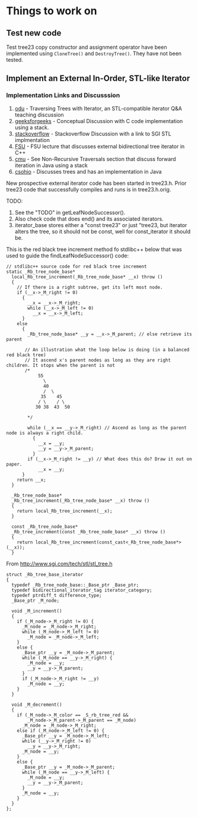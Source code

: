 # Things to work on

## Test new code

Test tree23 copy constructor and assignment operator have been implemented using `CloneTree()` and `DestroyTree()`. They have not been tested.

## Implement an External In-Order, STL-like Iterator

### Implementation Links and Discusssion

1. [odu] - Traversing Trees with Iterator, an STL-compatible iterator Q&A teaching discussion
2. [geeksforgeeks] - Conceptual Discussion with C code implementation using a stack.
3. [stackoverflow] - Stackoverflow Discussion with a link to SGI STL implmentation 
4. [FSU] - FSU lecture that discusses external bidirectional tree iterator in C++
5. [cmu] - See Non-Recursive Traversals section that discuss forward iteration in Java using a stack
6. [csohio] - Discusses trees and has an implementation in Java

[odu]: <https://secweb.cs.odu.edu/~zeil/cs361/web/website/Lectures/treetraversal/page/treetraversal.html> 
[geeksforgeeks]: <http://www.geeksforgeeks.org/inorder-tree-traversal-without-recursion/>
[stackoverflow]: <http://stackoverflow.com/questions/12684191/implementing-an-iterator-over-binary-or-arbitrary-tree-using-c-11>
[FSU]: <http://www.cs.fsu.edu/~lacher/courses/COP4530/lectures/binary_search_trees3/index.html?$$$slide05i.html$$$>
[cmu]: <https://www.cs.cmu.edu/~adamchik/15-121/lectures/Trees/trees.html>
[csohio]: <http://grail.cba.csuohio.edu/~matos/notes/cis-265/lecture-notes/11-26slide.pdf>

New prospective external iterator code has been started in tree23.h. Prior tree23 code that successfully compiles and runs is in
tree23.h.orig.

TODO: 

1. See the "TODO" in getLeafNodeSuccessor(). 
2. Also check code that does end() and its associated iterators.
3. iterator\_base stores either a "const tree23" or just "tree23, but iterator alters the tree, so it should not be const, well for const\_iterator it should be.

This is the red black tree increment method fo stdlibc++ below that was used to guide the findLeafNodeSuccessor() code:

    // stdlibc++ source code for red black tree increment
    static _Rb_tree_node_base*
      local_Rb_tree_increment(_Rb_tree_node_base* __x) throw ()
      {
        // If there is a right subtree, get its left most node.
        if (__x->_M_right != 0) 
          {
            __x = __x->_M_right;
            while (__x->_M_left != 0)
              __x = __x->_M_left;
          }
        else
          {
            _Rb_tree_node_base* __y = __x->_M_parent; // else retrieve its parent 

           // An illustration what the loop below is doing (in a balanced red black tree)
           // It ascend x's parent nodes as long as they are right children. It stops when the parent is not 
           /*
                55
                  \
                  40  
                  /  \
                 35    45
                / \    / \
               30 38  43  50 

            */

            while (__x == __y->_M_right) // Ascend as long as the parent node is always a right child.
              {
                __x = __y;
                __y = __y->_M_parent;
              }
            if (__x->_M_right != __y) // What does this do? Draw it out on paper.
                __x = __y;
          }
        return __x;
      }
    
      _Rb_tree_node_base*
      _Rb_tree_increment(_Rb_tree_node_base* __x) throw ()
      {
        return local_Rb_tree_increment(__x);
      }
    
      const _Rb_tree_node_base*
      _Rb_tree_increment(const _Rb_tree_node_base* __x) throw ()
      {
        return local_Rb_tree_increment(const_cast<_Rb_tree_node_base*>(__x));
      }

From http://www.sgi.com/tech/stl/stl_tree.h

    struct _Rb_tree_base_iterator
    {
      typedef _Rb_tree_node_base::_Base_ptr _Base_ptr;
      typedef bidirectional_iterator_tag iterator_category;
      typedef ptrdiff_t difference_type;
      _Base_ptr _M_node;
    
      void _M_increment()
      {
        if (_M_node->_M_right != 0) {
          _M_node = _M_node->_M_right;
          while (_M_node->_M_left != 0)
            _M_node = _M_node->_M_left;
        }
        else {
          _Base_ptr __y = _M_node->_M_parent;
          while (_M_node == __y->_M_right) {
            _M_node = __y;
            __y = __y->_M_parent;
          }
          if (_M_node->_M_right != __y)
            _M_node = __y;
        }
      }
    
      void _M_decrement()
      {
        if (_M_node->_M_color == _S_rb_tree_red &&
            _M_node->_M_parent->_M_parent == _M_node)
          _M_node = _M_node->_M_right;
        else if (_M_node->_M_left != 0) {
          _Base_ptr __y = _M_node->_M_left;
          while (__y->_M_right != 0)
            __y = __y->_M_right;
          _M_node = __y;
        }
        else {
          _Base_ptr __y = _M_node->_M_parent;
          while (_M_node == __y->_M_left) {
            _M_node = __y;
            __y = __y->_M_parent;
          }
          _M_node = __y;
        }
      }
    };
    
